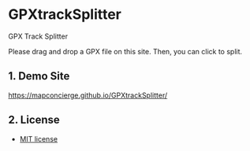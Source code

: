 # GPXtrackSplitter
GPX Track Splitter

Please drag and drop a GPX file on this site.
Then, you can click to split.



## 1. Demo Site
https://mapconcierge.github.io/GPXtrackSplitter/


## 2. License
* [MIT license](https://github.com/mapconcierge/GPXtrackSplitter/blob/main/LICENSE)

